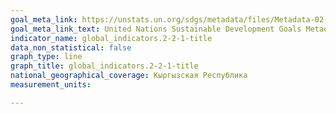```yaml
---
goal_meta_link: https://unstats.un.org/sdgs/metadata/files/Metadata-02-02-01.pdf
goal_meta_link_text: United Nations Sustainable Development Goals Metadata (pdf 232kB)
indicator_name: global_indicators.2-2-1-title
data_non_statistical: false
graph_type: line
graph_title: global_indicators.2-2-1-title
national_geographical_coverage: Кыргызская Республика
measurement_units: 

---
```

